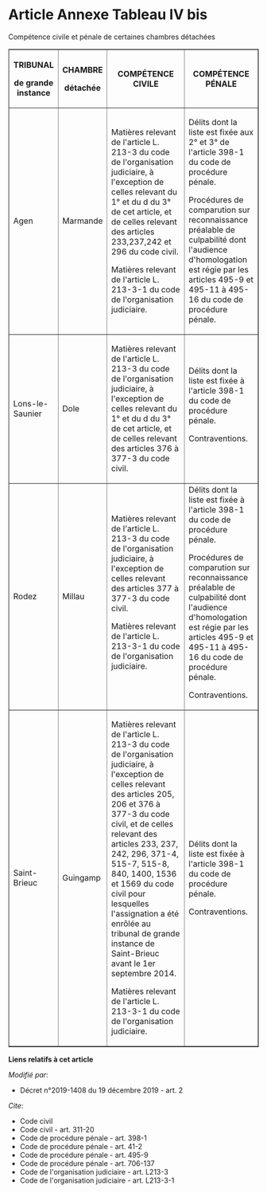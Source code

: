 # Article Annexe Tableau IV bis

Compétence civile et pénale de certaines chambres détachées

<table border="1">
  <tbody>
    <tr>
      <th>

TRIBUNAL

de grande instance

</th>
      <th>

CHAMBRE

détachée

</th>
      <th>

COMPÉTENCE CIVILE</th>
      <th>

COMPÉTENCE PÉNALE</th>
    </tr>
    <tr>
      <td align="left">

Agen</td>
      <td align="left">

Marmande</td>
      <td align="left">

Matières relevant de l'article L. 213-3 du code de l'organisation judiciaire, à l'exception de celles relevant du 1° et du d
du 3° de cet article, et de celles relevant des articles 233,237,242 et 296 du code civil.

Matières relevant de l'article L. 213-3-1 du code de l'organisation judiciaire.

</td>
      <td align="left">

Délits dont la liste est fixée aux 2° et 3° de l'article 398-1 du code de procédure pénale.

Procédures de comparution sur reconnaissance préalable de culpabilité dont l'audience d'homologation est régie par les
articles 495-9 et 495-11 à 495-16 du code de procédure pénale.

</td>
    </tr>
    <tr>
      <td align="left">

Lons-le-Saunier</td>
      <td align="left">

Dole</td>
      <td align="left">

Matières relevant de l'article L. 213-3 du code de l'organisation judiciaire, à l'exception de celles relevant du 1° et du d
du 3° de cet article, et de celles relevant des articles 376 à 377-3 du code civil.</td>
      <td align="left">Délits dont la liste est fixée à l'article 398-1 du code de procédure pénale.

Contraventions.

</td>
    </tr>
    <tr>
      <td align="left">

Rodez</td>
      <td align="left">

Millau</td>
      <td align="left">Matières relevant de l'article L. 213-3 du code de l'organisation judiciaire, à l'exception de celles
relevant des articles 377 à 377-3 du code civil.

Matières relevant de l'article L. 213-3-1 du code de l'organisation judiciaire.

</td>
      <td align="left">Délits dont la liste est fixée à l'article 398-1 du code de procédure pénale.

Procédures de comparution sur reconnaissance préalable de culpabilité dont l'audience d'homologation est régie par les
articles 495-9 et 495-11 à 495-16 du code de procédure pénale.

Contraventions.

</td>
    </tr>
    <tr>
      <td align="left">

Saint-Brieuc

</td>
      <td align="left">

Guingamp

</td>
      <td align="left">

Matières relevant de l'article L. 213-3 du code de l'organisation judiciaire, à l'exception de celles relevant des articles
205, 206 et 376 à 377-3 du code civil, et de celles relevant des articles 233, 237, 242, 296, 371-4, 515-7, 515-8, 840, 1400,
1536 et 1569 du code civil pour lesquelles l'assignation a été enrôlée au tribunal de grande instance de Saint-Brieuc avant
le 1er septembre 2014.

Matières relevant de l'article L. 213-3-1 du code de l'organisation judiciaire.

</td>
      <td align="left">

Délits dont la liste est fixée à l'article 398-1 du code de procédure pénale.

Contraventions.

</td>
    </tr>
  </tbody>
</table>

**Liens relatifs à cet article**

_Modifié par_:

  - Décret n°2019-1408 du 19 décembre 2019 - art. 2

_Cite_:

  - Code civil
  - Code civil - art. 311-20
  - Code de procédure pénale - art. 398-1
  - Code de procédure pénale - art. 41-2
  - Code de procédure pénale - art. 495-9
  - Code de procédure pénale - art. 706-137
  - Code de l'organisation judiciaire - art. L213-3
  - Code de l'organisation judiciaire - art. L213-3-1
